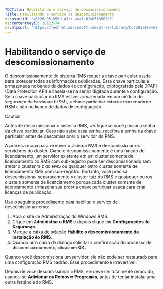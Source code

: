 ```yaml
---
TOCTitle: Habilitando o serviço de descomissionamento
Title: Habilitando o serviço de descomissionamento
ms:assetid: '45226e85-b50d-41cc-aca7-0f603f8509d5'
ms:contentKeyID: 18123574
ms:mtpsurl: 'https://technet.microsoft.com/pt-br/library/Cc720261(v=WS.10)'
---
```


Habilitando o serviço de descomissionamento
===========================================

O descomissionamento do sistema RMS requer a chave particular usada para proteger todas as informações publicadas. Essa chave particular é armazenada no banco de dados de configuração, criptografada pela DPAPI (Data Protection API) e baseia-se na senha digitada durante a configuração. Se a chave particular do RMS estiver armazenada em um módulo de segurança de hardware (HSM), a chave particular estará armazenada no HSM e não no banco de dados de configuração.

> [!Caution]  
> Antes de descomissionar o sistema RMS, verifique se você possui a senha da chave particular. Caso não saiba essa senha, redefina a senha da chave particular antes de descomissionar o servidor do RMS. 

A primeira etapa para remover o sistema RMS é descomissionar os servidores do cluster. Como o descomissionamento é uma função de licenciamento, um servidor existente em um cluster somente de licenciamento do RMS com sub-registro pode ser descomissionado sem afetar o cluster raiz do RMS ou qualquer outro cluster somente de licenciamento RMS com sub-registro. Portanto, você precisa descomissionar separadamente o cluster raiz do RMS e quaisquer outros clusters somente de licenciamento porque cada cluster somente de licenciamento armazena sua própria chave particular usada para criar licenças de publicação.

Use o seguinte procedimento para habilitar o serviço de descomissionamento:

1.  Abra o site de Administração do Windows RMS.
2.  Clique em **Administrar o RMS** e depois clique em **Configurações de Segurança**.
3.  Marque a caixa de seleção **Habilite o descomissionamento da instalação do RMS**.
4.  Quando uma caixa de diálogo solicitar a confirmação do processo de descomissionamento, clique em **OK**.

Quando você descomissiona um servidor, ele não pode ser restaurado para uma configuração RMS padrão. Esse procedimento é irreversível.

Depois de você descomissionar o RMS, ele deve ser totalmente removido, usando-se **Adicionar ou Remover Programas**, antes de tentar instalar uma outra instância do RMS.

